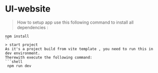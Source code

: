 # UI-website
> How to setup app
use this following command to install all dependencies :
```shell
npm install
``
> start project
As it's a project build from vite template , you need to run this in dev environment.
Therewith execute the following command:
```shell
 npm run dev
```
